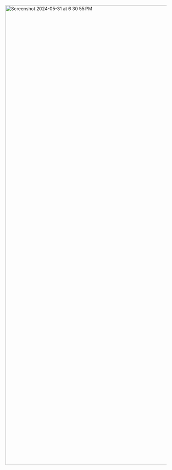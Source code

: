 <img width="1435" alt="Screenshot 2024-05-31 at 6 30 55 PM" src="https://github.com/CodeWithNishant/3D-Room/assets/90198169/b09c67db-4d0b-4fb8-9bb8-99a63c955ed0">
